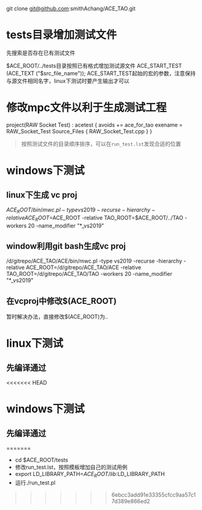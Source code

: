 
#
git clone git@github.com:smithAchang/ACE_TAO.git

# tests目录增加测试文件


先搜索是否存在已有测试文件

$ACE_ROOT/../tests目录按照已有格式增加测试源文件
ACE_START_TEST (ACE_TEXT ("$src_file_name"));
ACE_START_TEST起始的宏的参数，注意保持与源文件相同名字，linux下测试时要产生输出才可以



# 修改mpc文件以利于生成测试工程
project(RAW Socket Test) : acetest {
  avoids += ace_for_tao
  exename = RAW_Socket_Test
  Source_Files {
    RAW_Socket_Test.cpp
  }
}

> 按照测试文件的目录顺序排序，可以在`run_test.lst`发现合适的位置

# windows下测试
## linux下生成 vc proj
$ACE_ROOT/bin/mwc.pl -type vs2019 -recurse -hierarchy -relative ACE_ROOT=$ACE_ROOT -relative TAO_ROOT=$ACE_ROOT/../TAO -workers 20 -name_modifier "*_vs2019"


## window利用git bash生成vc proj
/d/gitrepo/ACE_TAO/ACE/bin/mwc.pl -type vs2019 -recurse -hierarchy -relative ACE_ROOT=/d/gitrepo/ACE_TAO/ACE -relative TAO_ROOT=/d/gitrepo/ACE_TAO/TAO -workers 20 -name_modifier "*_vs2019"


## 在vcproj中修改$(ACE_ROOT)

暂时解决办法，直接修改$(ACE_ROOT)为..

# linux下测试
## 先编译通过

<<<<<<< HEAD
# windows下测试
## 先编译通过
=======
+ cd $ACE_ROOT/tests
+ 修改run_test.lst，按照模板增加自己的测试用例
+ export LD_LIBRARY_PATH=$ACE_ROOT/lib:$LD_LIBRARY_PATH
+ 运行./run_test.pl


>>>>>>> 6ebcc3add91e33355cfcc9aa57c17d389e866ed2
